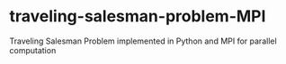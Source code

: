 # traveling-salesman-problem-MPI
Traveling Salesman Problem implemented in Python and MPI for parallel computation
